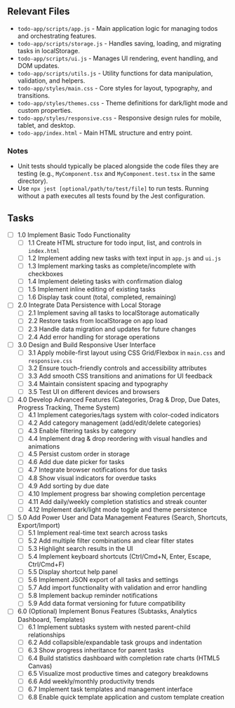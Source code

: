 ## Relevant Files

- `todo-app/scripts/app.js` - Main application logic for managing todos and orchestrating features.
- `todo-app/scripts/storage.js` - Handles saving, loading, and migrating tasks in localStorage.
- `todo-app/scripts/ui.js` - Manages UI rendering, event handling, and DOM updates.
- `todo-app/scripts/utils.js` - Utility functions for data manipulation, validation, and helpers.
- `todo-app/styles/main.css` - Core styles for layout, typography, and transitions.
- `todo-app/styles/themes.css` - Theme definitions for dark/light mode and custom properties.
- `todo-app/styles/responsive.css` - Responsive design rules for mobile, tablet, and desktop.
- `todo-app/index.html` - Main HTML structure and entry point.

### Notes

- Unit tests should typically be placed alongside the code files they are testing (e.g., `MyComponent.tsx` and `MyComponent.test.tsx` in the same directory).
- Use `npx jest [optional/path/to/test/file]` to run tests. Running without a path executes all tests found by the Jest configuration.

## Tasks

- [ ] 1.0 Implement Basic Todo Functionality
  - [ ] 1.1 Create HTML structure for todo input, list, and controls in `index.html`
  - [ ] 1.2 Implement adding new tasks with text input in `app.js` and `ui.js`
  - [ ] 1.3 Implement marking tasks as complete/incomplete with checkboxes
  - [ ] 1.4 Implement deleting tasks with confirmation dialog
  - [ ] 1.5 Implement inline editing of existing tasks
  - [ ] 1.6 Display task count (total, completed, remaining)

- [ ] 2.0 Integrate Data Persistence with Local Storage
  - [ ] 2.1 Implement saving all tasks to localStorage automatically
  - [ ] 2.2 Restore tasks from localStorage on app load
  - [ ] 2.3 Handle data migration and updates for future changes
  - [ ] 2.4 Add error handling for storage operations

- [ ] 3.0 Design and Build Responsive User Interface
  - [ ] 3.1 Apply mobile-first layout using CSS Grid/Flexbox in `main.css` and `responsive.css`
  - [ ] 3.2 Ensure touch-friendly controls and accessibility attributes
  - [ ] 3.3 Add smooth CSS transitions and animations for UI feedback
  - [ ] 3.4 Maintain consistent spacing and typography
  - [ ] 3.5 Test UI on different devices and browsers

- [ ] 4.0 Develop Advanced Features (Categories, Drag & Drop, Due Dates, Progress Tracking, Theme System)
  - [ ] 4.1 Implement categories/tags system with color-coded indicators
  - [ ] 4.2 Add category management (add/edit/delete categories)
  - [ ] 4.3 Enable filtering tasks by category
  - [ ] 4.4 Implement drag & drop reordering with visual handles and animations
  - [ ] 4.5 Persist custom order in storage
  - [ ] 4.6 Add due date picker for tasks
  - [ ] 4.7 Integrate browser notifications for due tasks
  - [ ] 4.8 Show visual indicators for overdue tasks
  - [ ] 4.9 Add sorting by due date
  - [ ] 4.10 Implement progress bar showing completion percentage
  - [ ] 4.11 Add daily/weekly completion statistics and streak counter
  - [ ] 4.12 Implement dark/light mode toggle and theme persistence

- [ ] 5.0 Add Power User and Data Management Features (Search, Shortcuts, Export/Import)
  - [ ] 5.1 Implement real-time text search across tasks
  - [ ] 5.2 Add multiple filter combinations and clear filter states
  - [ ] 5.3 Highlight search results in the UI
  - [ ] 5.4 Implement keyboard shortcuts (Ctrl/Cmd+N, Enter, Escape, Ctrl/Cmd+F)
  - [ ] 5.5 Display shortcut help panel
  - [ ] 5.6 Implement JSON export of all tasks and settings
  - [ ] 5.7 Add import functionality with validation and error handling
  - [ ] 5.8 Implement backup reminder notifications
  - [ ] 5.9 Add data format versioning for future compatibility

- [ ] 6.0 (Optional) Implement Bonus Features (Subtasks, Analytics Dashboard, Templates)
  - [ ] 6.1 Implement subtasks system with nested parent-child relationships
  - [ ] 6.2 Add collapsible/expandable task groups and indentation
  - [ ] 6.3 Show progress inheritance for parent tasks
  - [ ] 6.4 Build statistics dashboard with completion rate charts (HTML5 Canvas)
  - [ ] 6.5 Visualize most productive times and category breakdowns
  - [ ] 6.6 Add weekly/monthly productivity trends
  - [ ] 6.7 Implement task templates and management interface
  - [ ] 6.8 Enable quick template application and custom template creation 